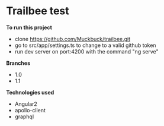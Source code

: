 # Trailbee test

**To run this project**

* clone https://github.com/Muckbuck/trailbee.git
* go to src/app/settings.ts to change to a valid github token
* run dev server on port:4200 with the command "ng serve"

**Branches**

* 1.0
* 1.1

**Technologies used**

* Angular2
* apollo-client
* graphql



